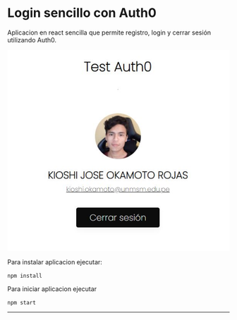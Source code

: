 # Login sencillo con Auth0

Aplicacion en react sencilla que permite registro, login y cerrar sesión utilizando Auth0.

![Demo aplicativo](preview.jpg)

Para instalar aplicacion ejecutar:

```
npm install
```

Para iniciar aplicacion ejecutar

```
npm start
```

------

